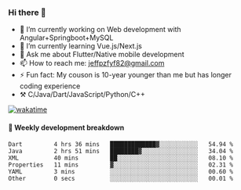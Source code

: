### Hi there 👋

- 🔭 I’m currently working on Web development with Angular+Springboot+MySQL
- 🌱 I’m currently learning Vue.js/Next.js
- 💬 Ask me about Flutter/Native mobile development
- 📫 How to reach me: jeffpzfyf82@gmail.com
- ⚡ Fun fact: My couson is 10-year younger than me but has longer coding experience
- ⚒️ C/Java/Dart/JavaScript/Python/C++


[![wakatime](https://wakatime.com/badge/user/382c7b70-226f-4509-aedd-02fe766c9d23.svg)](https://wakatime.com/@382c7b70-226f-4509-aedd-02fe766c9d23)

#### 📝 Weekly development breakdown

<!--START_SECTION:waka-->

```text
Dart         4 hrs 36 mins   █████████████▓░░░░░░░░░░░   54.94 %
Java         2 hrs 51 mins   ████████▓░░░░░░░░░░░░░░░░   34.04 %
XML          40 mins         ██░░░░░░░░░░░░░░░░░░░░░░░   08.10 %
Properties   11 mins         ▓░░░░░░░░░░░░░░░░░░░░░░░░   02.31 %
YAML         3 mins          ░░░░░░░░░░░░░░░░░░░░░░░░░   00.60 %
Other        0 secs          ░░░░░░░░░░░░░░░░░░░░░░░░░   00.01 %
```

<!--END_SECTION:waka-->
